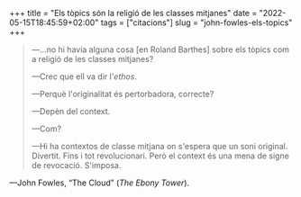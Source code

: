 +++
title = "Els tòpics són la religió de les classes mitjanes"
date = "2022-05-15T18:45:59+02:00"
tags = ["citacions"]
slug = "john-fowles-els-topics"
+++

> —…no hi havia alguna cosa \[en Roland Barthes] sobre els tòpics com a religió de les classes mitjanes?
> 
> —Crec que ell va dir l'*ethos*.
> 
> —Perquè l'originalitat és pertorbadora, correcte?
> 
> —Depèn del context.
>
> —Com?
> 
> —Hi ha contextos de classe mitjana on s'espera que un soni original. Divertit. Fins i tot revolucionari. Però el context és una mena de signe de revocació. S'imposa.

—John Fowles, “The Cloud” (*The Ebony Tower*).
